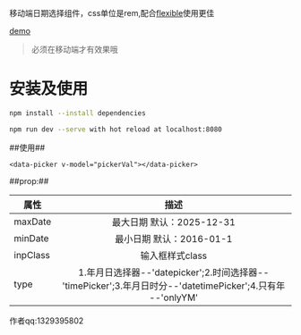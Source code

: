 移动端日期选择组件，css单位是rem,配合<a href="https://github.com/amfe/lib-flexible">flexible</a>使用更佳


<a href="https://yilianyoumeng.github.io/vue-timepicker/index.html">demo</a>

> 必须在移动端才有效果哦


# 安装及使用

```bash
npm install --install dependencies
```
```bash
npm run dev --serve with hot reload at localhost:8080
```
##使用##

    <data-picker v-model="pickerVal"></data-picker>
    

##prop:##

|属性      |  描述                         |
| -------- | :----------:                       |
| maxDate  | 最大日期 默认：2025-12-31     |
| minDate  | 最小日期 默认：2016-01-1      |
| inpClass | 输入框样式class               |
| type     | 1.年月日选择器--'datepicker';2.时间选择器--'timePicker';3.年月日时分--'datetimePicker';4.只有年 --'onlyYM' |

作者qq:1329395802